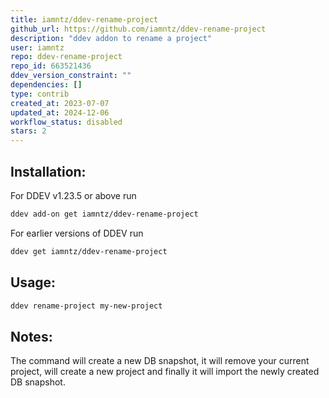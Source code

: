 ```yaml
---
title: iamntz/ddev-rename-project
github_url: https://github.com/iamntz/ddev-rename-project
description: "ddev addon to rename a project"
user: iamntz
repo: ddev-rename-project
repo_id: 663521436
ddev_version_constraint: ""
dependencies: []
type: contrib
created_at: 2023-07-07
updated_at: 2024-12-06
workflow_status: disabled
stars: 2
---
```


## Installation:

For DDEV v1.23.5 or above run

```sh
ddev add-on get iamntz/ddev-rename-project
```

For earlier versions of DDEV run

```sh
ddev get iamntz/ddev-rename-project
```

## Usage:

```sh
ddev rename-project my-new-project
```

## Notes:

The command will create a new DB snapshot, it will remove your current project, will create a new project and finally it will import the newly created DB snapshot.
